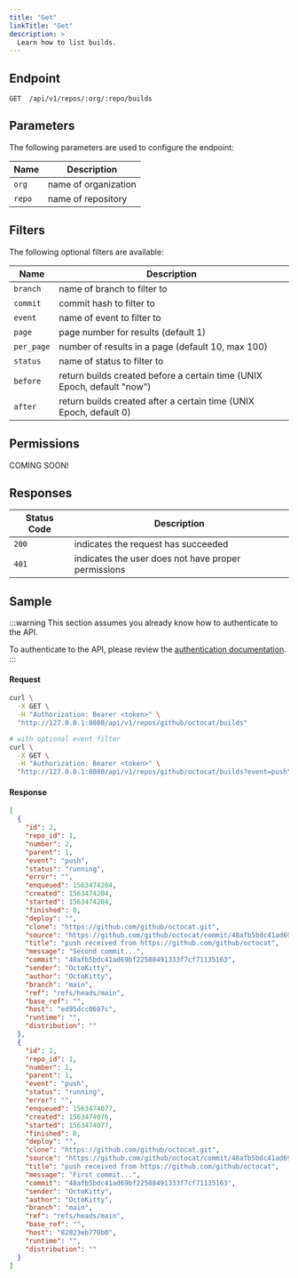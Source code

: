 ```yaml
---
title: "Get"
linkTitle: "Get"
description: >
  Learn how to list builds.
---
```


## Endpoint

```
GET  /api/v1/repos/:org/:repo/builds
```

## Parameters

The following parameters are used to configure the endpoint:

| Name   | Description          |
| ------ | -------------------- |
| `org`  | name of organization |
| `repo` | name of repository   |

## Filters

The following optional filters are available:

| Name       | Description                                                             | 
| --------   | ----------------------------------------------------------------------- |
| `branch`   | name of branch to filter to                                             |
| `commit`   | commit hash to filter to                                                |
| `event`    | name of event to filter to                                              |
| `page`     | page number for results (default 1)                                     |
| `per_page` | number of results in a page (default 10, max 100)                       |
| `status`   | name of status to filter to                                             |
| `before`   | return builds created before a certain time (UNIX Epoch, default "now") |
| `after`    | return builds created after a certain time (UNIX Epoch, default 0)      |

## Permissions

COMING SOON!

## Responses

| Status Code | Description                                         |
| ----------- | --------------------------------------------------- |
| `200`       | indicates the request has succeeded                 |
| `401`       | indicates the user does not have proper permissions |

## Sample

:::warning
This section assumes you already know how to authenticate to the API.

To authenticate to the API, please review the [authentication documentation](/docs/reference/api/authentication/).
:::

#### Request

```sh
curl \
  -X GET \
  -H "Authorization: Bearer <token>" \
  "http://127.0.0.1:8080/api/v1/repos/github/octocat/builds"
```

```sh
# with optional event filter
curl \
  -X GET \
  -H "Authorization: Bearer <token>" \
  "http://127.0.0.1:8080/api/v1/repos/github/octocat/builds?event=push"
```

#### Response

```json
[
  {
    "id": 2,
    "repo_id": 1,
    "number": 2,
    "parent": 1,
    "event": "push",
    "status": "running",
    "error": "",
    "enqueued": 1563474204,
    "created": 1563474204,
    "started": 1563474204,
    "finished": 0,
    "deploy": "",
    "clone": "https://github.com/github/octocat.git",
    "source": "https://github.com/github/octocat/commit/48afb5bdc41ad69bf22588491333f7cf71135163",
    "title": "push received from https://github.com/github/octocat",
    "message": "Second commit...",
    "commit": "48afb5bdc41ad69bf22588491333f7cf71135163",
    "sender": "OctoKitty",
    "author": "OctoKitty",
    "branch": "main",
    "ref": "refs/heads/main",
    "base_ref": "",
    "host": "ed95dcc0687c",
    "runtime": "",
    "distribution": ""
  },
  {
    "id": 1,
    "repo_id": 1,
    "number": 1,
    "parent": 1,
    "event": "push",
    "status": "running",
    "error": "",
    "enqueued": 1563474077,
    "created": 1563474076,
    "started": 1563474077,
    "finished": 0,
    "deploy": "",
    "clone": "https://github.com/github/octocat.git",
    "source": "https://github.com/github/octocat/commit/48afb5bdc41ad69bf22588491333f7cf71135163",
    "title": "push received from https://github.com/github/octocat",
    "message": "First commit...",
    "commit": "48afb5bdc41ad69bf22588491333f7cf71135163",
    "sender": "OctoKitty",
    "author": "OctoKitty",
    "branch": "main",
    "ref": "refs/heads/main",
    "base_ref": "",
    "host": "82823eb770b0",
    "runtime": "",
    "distribution": ""
  }
]
```
